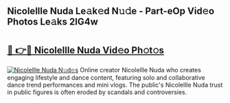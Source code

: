 ## Nicolellle Nuda Le𝚊k𝚎d N𝚞𝚍e - Part-eOp Vid𝚎o Photos Le𝚊ks 2lG4w

# <h2><a href="http://fbdj433.evod.top/?m=Nicolellle+Nuda">🔗 👉🔴 Nicolellle Nuda Vid𝚎o Ph𝚘t𝚘s</a></h2>

[![Nicolellle Nuda N𝚞d𝚎s](https://i.imgur.com/8V9OHl7.gif)](http://fbdj433.evod.top/?m=Nicolellle+Nuda)
Online creator Nicolellle Nuda who creates engaging lifestyle and dance content, featuring solo and collaborative dance trend performances and mini vlogs. The public's Nicolellle Nuda trust in public figures is often eroded by scandals and controversies. 
